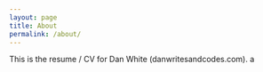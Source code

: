 ```yaml
---
layout: page
title: About
permalink: /about/
---
```


This is the resume / CV for Dan White (danwritesandcodes.com).
a

